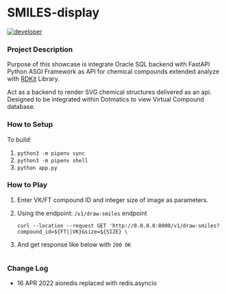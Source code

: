 # SMILES-display


[![developer](https://img.shields.io/badge/Dev-grillazz-green?style)](https://github.com/grillazz)

### Project Description
Purpose of this showcase is integrate Oracle SQL backend with FastAPI Python ASGI Framework
as API for chemical compounds extended analyze with [RDKit](https://github.com/rdkit/rdkit) Library.

Act as a backend to render SVG chemical structures delivered as an api. Designed
to be integrated within Dotmatics to view Virtual Compound database.


### How to Setup
To build:
1. `python3 -m pipenv sync`
2. `python3 -m pipenv shell`
3. `python app.py`


### How to Play
1. Enter VK/FT compound ID and integer size of image as parameters.
   
2. Using the endpoint: `/v1/draw-smiles` endpoint
    ```shell
    curl --location --request GET 'http://0.0.0.0:8000/v1/draw-smiles?compound_id=${FT||VK}&size=${SIZE} \
    ```

3. And get response like below with `200 OK`
   ```json
   ```

### Change Log
- 16 APR 2022 aioredis replaced with redis.asyncio

